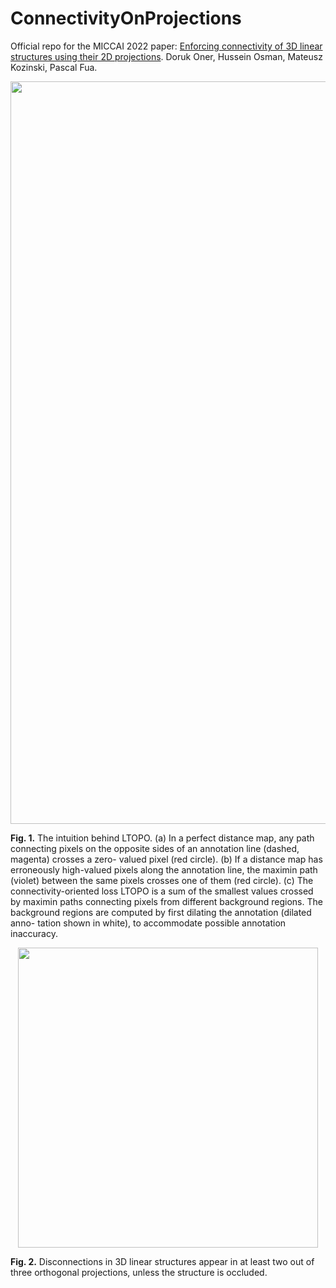# ConnectivityOnProjections

Official repo for the MICCAI 2022 paper: [Enforcing connectivity of 3D linear structures using their 2D projections](https://arxiv.org/pdf/2207.06832.pdf). Doruk Oner, Hussein Osman, Mateusz Kozinski, Pascal Fua.

<img width="1188" src="https://user-images.githubusercontent.com/78302409/213012884-ea6ded69-4b6c-4ef5-8ffe-aae503be789e.png">

**Fig. 1.** The intuition behind LTOPO. (a) In a perfect distance map, any path connecting pixels on the opposite sides of an annotation line (dashed, magenta) crosses a zero- valued pixel (red circle). (b) If a distance map has erroneously high-valued pixels along the annotation line, the maximin path (violet) between the same pixels crosses one of them (red circle). (c) The connectivity-oriented loss LTOPO is a sum of the smallest values crossed by maximin paths connecting pixels from different background regions. The background regions are computed by first dilating the annotation (dilated anno- tation shown in white), to accommodate possible annotation inaccuracy.

<p align="center">
  <img width="480" src="https://user-images.githubusercontent.com/78302409/213013013-63208489-fedf-4a5b-8479-2bebdc5b9d3c.png">
</p>

**Fig. 2.** Disconnections in 3D linear structures appear in at least two out of three orthogonal projections, unless the structure is occluded. 

